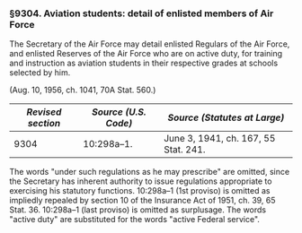 ### §9304. Aviation students: detail of enlisted members of Air Force ###

The Secretary of the Air Force may detail enlisted Regulars of the Air Force, and enlisted Reserves of the Air Force who are on active duty, for training and instruction as aviation students in their respective grades at schools selected by him.

(Aug. 10, 1956, ch. 1041, 70A Stat. 560.)

|*Revised section*|*Source (U.S. Code)*|    *Source (Statutes at Large)*    |
|-----------------|--------------------|------------------------------------|
|      9304       |     10:298a–1.     |June 3, 1941, ch. 167, 55 Stat. 241.|

The words "under such regulations as he may prescribe" are omitted, since the Secretary has inherent authority to issue regulations appropriate to exercising his statutory functions. 10:298a–1 (1st proviso) is omitted as impliedly repealed by section 10 of the Insurance Act of 1951, ch. 39, 65 Stat. 36. 10:298a–1 (last proviso) is omitted as surplusage. The words "active duty" are substituted for the words "active Federal service".